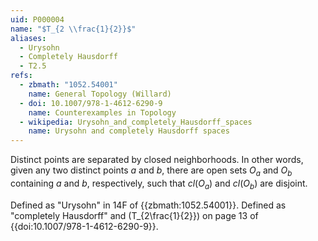 ```yaml
---
uid: P000004
name: "$T_{2 \\frac{1}{2}}$"
aliases:
  - Urysohn
  - Completely Hausdorff
  - T2.5
refs:
  - zbmath: "1052.54001"
    name: General Topology (Willard)
  - doi: 10.1007/978-1-4612-6290-9
    name: Counterexamples in Topology
  - wikipedia: Urysohn_and_completely_Hausdorff_spaces
    name: Urysohn and completely Hausdorff spaces
---
```


Distinct points are separated by closed neighborhoods.
In other words, given any two distinct points $a$ and $b$, there are open sets $O_a$ and $O_b$ containing $a$ and $b$,
respectively, such that $cl(O_a)$ and $cl(O_b)$ are disjoint.

Defined as "Urysohn" in 14F of {{zbmath:1052.54001}}.
Defined as "completely Hausdorff" and \(T_{2\frac{1}{2}}\) on page 13 of
{{doi:10.1007/978-1-4612-6290-9}}.
